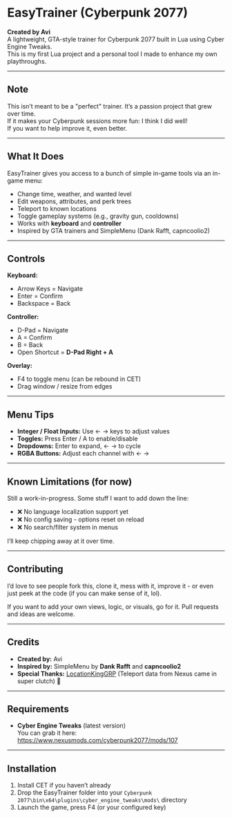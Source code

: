 # EasyTrainer (Cyberpunk 2077)

**Created by Avi**  
A lightweight, GTA-style trainer for Cyberpunk 2077 built in Lua using Cyber Engine Tweaks.  
This is my first Lua project and a personal tool I made to enhance my own playthroughs.

---


## Note
This isn’t meant to be a "perfect" trainer. It’s a passion project that grew over time.  
If it makes your Cyberpunk sessions more fun: I think I did well!  
If you want to help improve it, even better.

---

## What It Does

EasyTrainer gives you access to a bunch of simple in-game tools via an in-game menu:

- Change time, weather, and wanted level
- Edit weapons, attributes, and perk trees
- Teleport to known locations
- Toggle gameplay systems (e.g., gravity gun, cooldowns)
- Works with **keyboard** and **controller**
- Inspired by GTA trainers and SimpleMenu (Dank Rafft, capncoolio2)

---

## Controls

**Keyboard:**
- Arrow Keys = Navigate  
- Enter = Confirm  
- Backspace = Back

**Controller:**
- D-Pad = Navigate  
- A = Confirm  
- B = Back  
- Open Shortcut = **D-Pad Right + A**

**Overlay:**
- F4 to toggle menu (can be rebound in CET)  
- Drag window / resize from edges

---

## Menu Tips

- **Integer / Float Inputs:** Use ← → keys to adjust values
- **Toggles:** Press Enter / A to enable/disable
- **Dropdowns:** Enter to expand, ← → to cycle
- **RGBA Buttons:** Adjust each channel with ← →

---

## Known Limitations (for now)

Still a work-in-progress. Some stuff I want to add down the line:

- ❌ No language localization support yet
- ❌ No config saving - options reset on reload
- ❌ No search/filter system in menus

I’ll keep chipping away at it over time.

---

##  Contributing

I’d love to see people fork this, clone it, mess with it, improve it - or even just peek at the code (if you can make sense of it, lol).

If you want to add your own views, logic, or visuals, go for it. Pull requests and ideas are welcome.

---

## Credits

- **Created by:** Avi  
- **Inspired by:** SimpleMenu by **Dank Rafft** and **capncoolio2**  
- **Special Thanks:** [LocationKingGRP](https://next.nexusmods.com/profile/LocationKingGRP/mods) (Teleport data from Nexus came in super clutch) 🙏 

---

## Requirements

- **Cyber Engine Tweaks** (latest version)  
  You can grab it here: https://www.nexusmods.com/cyberpunk2077/mods/107

---

## Installation

1. Install CET if you haven’t already
2. Drop the EasyTrainer folder into your `Cyberpunk 2077\bin\x64\plugins\cyber_engine_tweaks\mods\` directory
3. Launch the game, press F4 (or your configured key)

